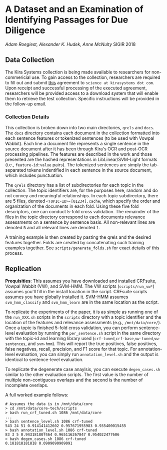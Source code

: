 # A Dataset and an Examination of Identifying Passages for Due Diligence
*Adam Roegiest, Alexander K. Hudek, Anne McNulty*
SIGIR 2018

## Data Collection
The Kira Systems collection is being made available to researchers for non-commericial use. To gain access to the collection, researchers are required to fill out and submit [this](https://kirasystems.com/files/Kira-Systems-Information-Release-Application.pdf) agreement to `science at kirasystems dot com`. Upon receipt and successful processing of the executed agreement, researchers will be provided access to a download system that will enable them to retrieve the test collection. Specific instructions will be provided in the follow-up email. 

### Collection Details

This collection is broken down into two main directories, `qrels` and `docs`. The `docs` directory contains each document in the collection formatted into each sentence features or tokenized sentences (to be used with Vowpal Wabbit). Each line a document file represents a single sentence in the source document after it has been through Kira's OCR and post-OCR processing pipelines. The features are described in the work and those presented are the hashed representations in LibLinear/SVM-Light formats (i.e., `feature-id:value` pairs). The tokenized sentences are simply the tab-separated tokens indentified in each sentence in the source document, which includes punctuation. 

The `qrels` directory has a list of subdirectories for each topic in the collection. The topic identifiers are, for the purposes here, random and do not convey and meaningful relationships. In each topic subdirectory, there are 5 files, denoted `<TOPIC-ID>-[01234].cache`, which specify the order and organization of the documents in each fold. Using these five fold descriptors, one can conduct 5-fold cross validation. The remainder of the files in the topic directory correspond to each documents relevance assessments on a sentence by sentence basis. All non-relevant lines are denoted `B` and all relevant lines are denoted `1`.

A training example is then created by pasting the qrels and the desired features together. Folds are created by concatenating such training examples together. See `scripts/generate_folds.sh` for exact details of this process.

## Replication

**Prequisities**: This assumes you have downloaded and installed CRFsuite, Vowpal Wabbit (VW), and SVM-HMM. The VW scripts (`scripts/run_vw*`) assumes you'll fill in the install location in the script. CRFsuite scripts assumes you have globally installed it. SVM-HMM assumes `svm_hmm_classify` and `svm_hmm_learn` are in the same location as the script. 

To replicate the experiments of the paper, it is as simple as running one of the `run_XXX.sh` scripts in the `scripts` directory with a topic identifier and the location of the features and relevance assessments (e.g., `/mnt/data/core/`). Once a topic is finished 5-fold cross validation, you can perform sentence-level evaluation by running the `per_sentence.sh` script in the same directory with the topic-id and learning library used (`crf-tuned`,`crf-base`,`vw-tuned`,`vw-sentences`, and `svm-hmm`). This will report the true positives, false positives, false negatives, recall, precision, and F1 score for that topic. For annotation-level evaluation, you can simply run `annotation_level.sh` and the output is identical to sentence-level evaluation.

To replicate the degenerate case anaylsis, you can execute `degen_cases.sh` similar to the other evaluation scripts. The first value is the number of multiple non-contiguous overlaps and the second is the number of incomplete overlaps.

A full worked example follows:
~~~~~~
# Assumes the data is in /mnt/data/core
> cd /mnt/data/core-tech/scripts
> bash run_crf_tuned.sh 1086 /mnt/data/core
... 
> bash sentence_level.sh 1086 crf-tuned
543 24 51 0.914141412602 0.957671955983 0.935400015455
> bash annotation_level.sh 1086 crf-tuned
83 3 5 0.943181807464 0.965116267847 0.954022477606
> bash degen_cases.sh 1086 crf-tuned
0.181818181818 0.0909090909091
~~~~~~
